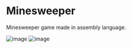 # Minesweeper
Minesweeper game made in assembly language.

![image](https://user-images.githubusercontent.com/101092127/176016542-bae58955-644d-40ed-9fd6-7fd953ab85c5.png) ![image](https://user-images.githubusercontent.com/101092127/176016765-fd927b51-f859-4d5f-a25a-62f93174248e.png)



